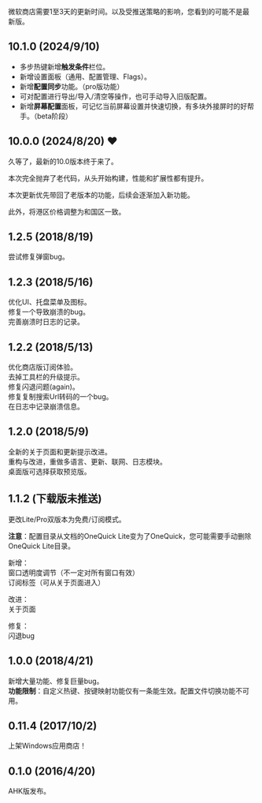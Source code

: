 微软商店需要1至3天的更新时间。以及受推送策略的影响，您看到的可能不是最新版。

## 10.1.0 (2024/9/10)

- 多步热键新增**触发条件**栏位。
- 新增设置面板（通用、配置管理、Flags）。
- 新增**配置同步**功能。（pro版功能）
- 可对配置进行导出/导入/清空等操作，也可手动导入旧版配置。
- 新增**屏幕配置**面板，可记忆当前屏幕设置并快速切换，有多块外接屏时的好帮手。（beta阶段）

## 10.0.0 (2024/8/20) ❤️

久等了，最新的10.0版本终于来了。

本次完全抛弃了老代码，从头开始构建，性能和扩展性都有提升。

本次更新优先带回了老版本的功能，后续会逐渐加入新功能。

此外，将港区价格调整为和国区一致。

## 1.2.5 (2018/8/19)

尝试修复弹窗bug。

## 1.2.3 (2018/5/16)  

优化UI、托盘菜单及图标。  
修复一个导致崩溃的bug。  
完善崩溃时日志的记录。  

## 1.2.2 (2018/5/13)

优化商店版订阅体验。  
去掉工具栏的升级提示。  
修复闪退问题(again)。  
修复复制搜索Url转码的一个bug。  
在日志中记录崩溃信息。  

## 1.2.0 (2018/5/9)

全新的关于页面和更新提示改进。  
重构与改进，重做多语言、更新、联网、日志模块。  
桌面版可选择获取预览版。  

## 1.1.2 (下载版未推送)

更改Lite/Pro双版本为免费/订阅模式。

**注意**：配置目录从文档的OneQuick Lite变为了OneQuick，您可能需要手动删除OneQuick Lite目录。

新增：  
窗口透明度调节（不一定对所有窗口有效）  
订阅标签（可从关于页面进入）  

改进：  
关于页面  

修复：  
闪退bug  

## 1.0.0 (2018/4/21)

新增大量功能、修复巨量bug。  
**功能限制**：自定义热键、按键映射功能仅有一条能生效。配置文件切换功能不可用。

## 0.11.4 (2017/10/2)

上架Windows应用商店！

## 0.1.0 (2016/4/20) 

AHK版发布。
